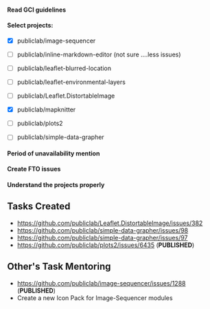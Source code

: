#### Read GCI guidelines
#### Select projects:
* [x] publiclab/image-sequencer

* [ ] publiclab/inline-markdown-editor (not sure ....less issues)

* [ ] publiclab/leaflet-blurred-location 

* [ ] publiclab/leaflet-environmental-layers 

* [ ] publiclab/Leaflet.DistortableImage 

* [x] publiclab/mapknitter

* [ ] publiclab/plots2 

* [ ] publiclab/simple-data-grapher

#### Period of unavailability mention
#### Create FTO issues
#### Understand the projects properly



## Tasks Created
* https://github.com/publiclab/Leaflet.DistortableImage/issues/382
* https://github.com/publiclab/simple-data-grapher/issues/98
* https://github.com/publiclab/simple-data-grapher/issues/97
* https://github.com/publiclab/plots2/issues/6435 (**PUBLISHED**)

## Other's Task Mentoring

* https://github.com/publiclab/image-sequencer/issues/1288 (**PUBLISHED**)
* Create a new Icon Pack for Image-Sequencer modules
